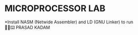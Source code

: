 # MICROPROCESSOR LAB
*Install NASM (Netwide Assembler) and LD (GNU Linker) to run
<br>
✍🏻⌨️ PRASAD KADAM
